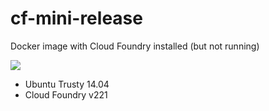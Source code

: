 # cf-mini-release
Docker image with Cloud Foundry installed (but not running)

[![](https://badge.imagelayers.io/tchughesiv/cf-mini-release:latest.svg)](https://imagelayers.io/?images=tchughesiv/cf-mini-release:latest 'Get your own badge on imagelayers.io')

 - Ubuntu Trusty 14.04
 - Cloud Foundry v221
